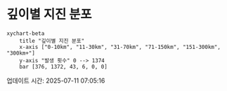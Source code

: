 # 깊이별 지진 분포

```mermaid
xychart-beta
    title "깊이별 지진 분포"
    x-axis ["0-10km", "11-30km", "31-70km", "71-150km", "151-300km", "300km+"]
    y-axis "발생 횟수" 0 --> 1374
    bar [376, 1372, 43, 6, 0, 0]
```

업데이트 시간: 2025-07-11 07:05:16
